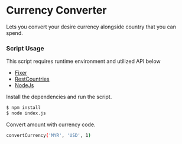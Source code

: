 # Currency Converter
Lets you convert your desire currency alongside country that you can spend. 
### Script Usage

This script requires runtime environment and utilized API below
  - [Fixer](https://fixer.io/)
  - [RestCountries](https://restcountries.eu/)
  - [NodeJs](https://restcountries.eu/)
  
Install the dependencies and run the script.
```sh
$ npm install
$ node index.js
```

Convert amount with currency code.
```sh
convertCurrency('MYR', 'USD', 1)
```